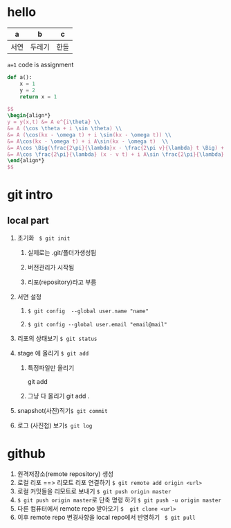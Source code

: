 # hello

| a    | b      | c    |
| ---- | ------ | ---- |
| 서연 | 두레기 | 한돌 |

`a=1` code is assignment

```python
def a():
	x = 1
    y = 2
    return x = 1


```

```latex
$$
\begin{align*}
y = y(x,t) &= A e^{i\theta} \\
&= A (\cos \theta + i \sin \theta) \\
&= A (\cos(kx - \omega t) + i \sin(kx - \omega t)) \\
&= A\cos(kx - \omega t) + i A\sin(kx - \omega t)  \\
&= A\cos \Big(\frac{2\pi}{\lambda}x - \frac{2\pi v}{\lambda} t \Big) + i A\sin \Big(\frac{2\pi}{\lambda}x - \frac{2\pi v}{\lambda} t \Big)  \\
&= A\cos \frac{2\pi}{\lambda} (x - v t) + i A\sin \frac{2\pi}{\lambda} (x - v t)
\end{align*}
$$
```





# git intro

## local part



1. 초기화 ` $ git init`

    1. 실제로는 .git/폴더가생성됨

    2.  버전관리가 시작됨

    3. 리포(repository)라고 부름

       

2. 서면 설정

    1. `$ git config  --global user.name "name"`

    2. `$ git config --global user.email "email@mail"`

       

3.  리포의 상태보기 `$ git status`

4. stage 에 올리기 `$ git add`

   1. 특정파일만 올리기

      git add <filename>

   2. 그냥 다 올리기 git add .

5. snapshot(사진)직기`$ git commit `

6. 로그 (사진첩) 보기`$ git log`



# github

1. 원격저장소(remote repository) 생성
2. 로컬 리포 ==> 리모트 리포 연결하기 `$ git remote add origin <url>`
3. 로컬 커밋들을 리모트로 보내기 `$ git push origin master`
4. `$ git push origin master`로 단축 명령 하기 `$ git push -u origin master`
5.  다른 컴퓨터에서 remote repo 받아오기 `$  git clone <url>`
6.  이후 remote repo 변경사항을 local repo에서 반영하기 ` $ git pull`